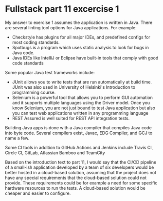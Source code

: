 # Fullstack part 11 excercise 1

My answer to exercise 1 assumes the application is written in Java. There are several linting tool options for Java applications. For example:

- Checkstyle has plugins for all major IDEs, and predefined configs for most coding standards.
- Spotbugs is a program which uses static analysis to look for bugs in Java code.
- Java IDEs like IntelliJ or Eclipse have built-in tools that comply with good code standards

Some popular Java test frameworks include:

- JUnit allows you to write tests that are run automatically at build time. JUnit was also used in University of Helsinki's Introduction to programming course.
- Selenium is a powerful tool that allows you to perform GUI automation and it supports multiple languages using the Driver model. Once you know Selenium, you are not just bound to test Java application but also you can test web applications written in any programming language
- REST Assured is well suited for REST API integration tests.

Building Java apps is done with a Java compiler that compiles Java code into byte code. Several compilers exist, Javac, EDG Compiler, and GCJ to name a few.

Some CI tools in addition to GitHub Actions and Jenkins include Travis CI, Circle CI, GitLab, Atlassian Bamboo and TeamCity

Based on the introduction text to part 11, I would say that the CI/CD pipeline of a small-ish application developed by a team of six developers would be better hosted in a cloud-based solution, assuming that the project does not have any special requirements that the cloud-based solution could not provide. These requirements could be for example a need for some specific hardware resources to run the tests. A cloud-based solution would be cheaper and easier to configure.
